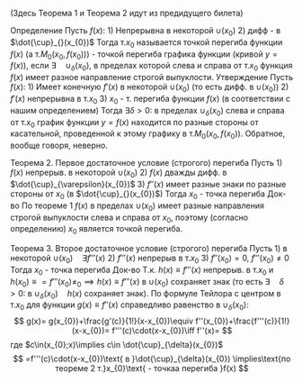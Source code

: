 (Здесь Теорема 1 и Теорема 2 идут из предидущего билета)

Определение
	Пусть $f(x)$:
		1) Непрерывна в некоторой $\cup_{}(x_{0})$
		2) дифф - в $\dot{\cup}_{}(x_{0})$
	Тогда т.$x_{0}$ называется точкой перегиба функции $f(x)$ (а т.$M_{0}(x_{0},f(x_{0}))$) - точкой перегиба графика функции (кривой $y=f(x)$), если $\exists \quad \cup_{\delta}(x_{0})$, в пределах которой слева и справа от т.$x_{0}$ функция $f(x)$ имеет разное направление строгой выпуклости.
Утверждение
	Пусть $f(x)$:
		1) Имеет конечную $f'(x)$ в некоторой $\cup_{}(x_{0})$ (то есть дифф. в $\cup_{}(x_{0})$)
		2) $f'(x)$ непрерывна в т.$x_{0}$
		3) $x_{0}$ - т. перегиба функции $f(x)$ (в соответствии с нашим определением)
	Тогда
		$\exists\delta>0:$ в пределах $\cup_{\delta}(x_{0})$ слева и справа от т.$x_{0}$ график функции $y=f(x)$ находится по разные стороны от касательной, проведенной к этому графику в т.$M_{0}(x_{0},f(x_{0}))$. Обратное, вообще говоря, неверно.

Теорема 2. Первое достаточное условие (строгого) перегиба
	Пусть
		1) $f(x)$ непрерыв. в некоторой $\cup_{}(x_{0})$
		2) $f(x)$ дважды дифф. в $\dot{\cup}_{\varepsilon}(x_{0})$
		3) $f''(x)$ имеет разные знаки по разные стороны от $x_{0}$ (в $\dot{\cup}_{}(x_{0})$)
	Тогда
		$x_{0}$ - точка перегиба
Док-во
	По теореме 1 $f(x)$ в пределах $\cup_{}(x_{0})$ имеет разные направления строгой выпуклости слева и справа от $x_{0}$, поэтому (согласно определению) $x_{0}$ является точкой перегиба.

Теорема 3. Второе достаточное условие (строгого) перегиба
	Пусть
		1) в некоторой $\cup_{}(x_{0})\quad\exists f'''(x)$
		2) $f'''(x)$ непрерыв в т.$x_{0}$
		3) $f''(x_{0})=0,\ f'''(x_{0})\neq0$
	Тогда
		$x_{0}$ - точка перегиба
Док-во
	Т.к. $h(x)\equiv f'''(x)$ непрерыв. в т.$x_{0}$ и $h(x_{0})\equiv=f'''(x_{0})\neq_{0}\implies h(x)\equiv f'''(x)$ в $\cup_{}(x_{0})$ сохраняет знак (то есть $\exists \quad\delta>0:$ в $\cup_{\delta}(x_{0})\quad h(x)$ сохраняет знак). По формуле Тейлора с центром в т.$x_{0}$ для функции $g(x)\equiv f''(x)$ справедливо равенство в $\cup_{\delta}(x_{0}):$
$$
g(x)=
g(x_{0})+\frac{g'(c)}{1!}(x-x_{0})\equiv
f''(x_{0})+\frac{f'''(c)}{1!}(x-x_{0})=
f'''(c)\cdot(x-x_{0})\iff f''(x)=
$$
где $c\in(x_{0};x)\implies c\in \dot{\cup}_{\delta}(x_{0})$
$$
=f'''(c)\cdot(x-x_{0})\text{ в }\dot{\cup}_{\delta}(x_{0}) \implies\text{по теореме 2 т.}x_{0}\text{ - точкаа перегиба }f(x) 
$$
